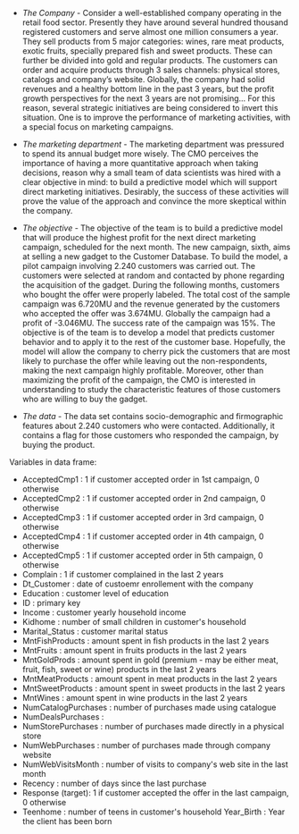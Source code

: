 - *The Company* -
Consider a well-established company operating in the retail food sector. Presently they have around 
several hundred thousand registered customers and serve almost one million consumers a year. 
They sell products from 5 major categories: wines, rare meat products, exotic fruits, specially 
prepared fish and sweet products. These can further be divided into gold and regular products. The 
customers can order and acquire products through 3 sales channels: physical stores, catalogs and 
company’s website. Globally, the company had solid revenues and a healthy bottom line in the past 
3 years, but the profit growth perspectives for the next 3 years are not promising... For this reason, 
several strategic initiatives are being considered to invert this situation. One is to improve the 
performance of marketing activities, with a special focus on marketing campaigns. 

- *The marketing department* - 
The marketing department was pressured to spend its annual budget more wisely. The CMO 
perceives the importance of having a more quantitative approach when taking decisions, reason why 
a small team of data scientists was hired with a clear objective in mind: to build a predictive model 
which will support direct marketing initiatives. Desirably, the success of these activities will prove the 
value of the approach and convince the more skeptical within the company. 

- *The objective* - 
The objective of the team is to build a predictive model that will produce the highest profit for the 
next direct marketing campaign, scheduled for the next month. The new campaign, sixth, aims at 
selling a new gadget to the Customer Database. To build the model, a pilot campaign involving 2.240 
customers was carried out. The customers were selected at random and contacted by phone 
regarding the acquisition of the gadget. During the following months, customers who bought the 
offer were properly labeled. The total cost of the sample campaign was 6.720MU and the revenue 
generated by the customers who accepted the offer was 3.674MU. Globally the campaign had a 
profit of -3.046MU. The success rate of the campaign was 15%. The objective is of the team is to 
develop a model that predicts customer behavior and to apply it to the rest of the customer base. 
Hopefully, the model will allow the company to cherry pick the customers that are most likely to 
purchase the offer while leaving out the non-respondents, making the next campaign highly 
profitable. Moreover, other than maximizing the profit of the campaign, the CMO is interested in 
understanding to study the characteristic features of those customers who are willing to buy the 
gadget. 

- *The data*  -
The data set contains socio-demographic and firmographic features about 2.240 customers who 
were contacted. Additionally, it contains a flag for those customers who responded the campaign, 
by buying the product.

Variables in data frame:

- AcceptedCmp1 : 1 if customer accepted order in 1st campaign, 0 otherwise
- AcceptedCmp2 : 1 if customer accepted order in 2nd campaign, 0 otherwise
- AcceptedCmp3 : 1 if customer accepted order in 3rd campaign, 0 otherwise
- AcceptedCmp4 : 1 if customer accepted order in 4th campaign, 0 otherwise
- AcceptedCmp5 : 1 if customer accepted order in 5th campaign, 0 otherwise
- Complain : 1 if customer complained in the last 2 years
- Dt_Customer : date of custoemr enrollement with the company
- Education : customer level of education
- ID : primary key
- Income : customer yearly household income
- Kidhome : number of small children in customer's household
- Marital_Status : customer marital status
- MntFishProducts : amount spent in fish products in the last 2 years
- MntFruits : amount spent in fruits products in the last 2 years
- MntGoldProds : amount spent in gold (premium - may be either meat, fruit, fish, sweet or wine) products in the last 2 years
- MntMeatProducts : amount spent in meat products in the last 2 years
- MntSweetProducts : amount spent in sweet products in the last 2 years
- MntWines : amount spent in wine products in the last 2 years
- NumCatalogPurchases : number of purchases made using catalogue
- NumDealsPurchases : 
- NumStorePurchases : number of purchases made directly in a physical store
- NumWebPurchases : number of purchases made through company website
- NumWebVisitsMonth : number of visits to company's web site in the last month
- Recency : number of days since the last purchase
- Response (target): 1 if customer accepted the offer in the last campaign, 0 otherwise
- Teenhome : number of teens in customer's household
Year_Birth : Year the client has been born
